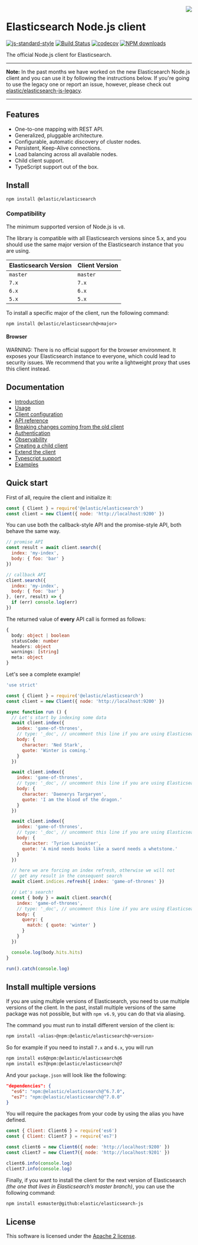<img align="right" width="auto" height="auto" src="https://www.elastic.co/static-res/images/elastic-logo-200.png">

# Elasticsearch Node.js client

[![js-standard-style](https://img.shields.io/badge/code%20style-standard-brightgreen.svg?style=flat)](http://standardjs.com/)  [![Build Status](https://clients-ci.elastic.co/buildStatus/icon?job=elastic%2Belasticsearch-js%2Bmbp%2Fmaster)](https://clients-ci.elastic.co/job/elastic+elasticsearch-js+mbp/job/master/)  [![codecov](https://codecov.io/gh/elastic/elasticsearch-js/branch/master/graph/badge.svg)](https://codecov.io/gh/elastic/elasticsearch-js)  [![NPM downloads](https://img.shields.io/npm/dm/@elastic/elasticsearch.svg?style=flat)](https://www.npmjs.com/package/@elastic/elasticsearch)

The official Node.js client for Elasticsearch.

---

**Note:** In the past months we have worked on the new Elasticsearch Node.js client and you can use it by following the instructions below. If you're going to use the legacy one or report an issue, however, please check out [elastic/elasticsearch-js-legacy](https://github.com/elastic/elasticsearch-js-legacy).

---

## Features
- One-to-one mapping with REST API.
- Generalized, pluggable architecture.
- Configurable, automatic discovery of cluster nodes.
- Persistent, Keep-Alive connections.
- Load balancing across all available nodes.
- Child client support.
- TypeScript support out of the box.

## Install
```
npm install @elastic/elasticsearch
```

### Compatibility

The minimum supported version of Node.js is `v8`.

The library is compatible with all Elasticsearch versions since 5.x, and you should use the same major version of the Elasticsearch instance that you are using.

| Elasticsearch Version | Client Version |
| --------------------- |----------------|
| `master`              | `master`       |
| `7.x`                 | `7.x`          |
| `6.x`                 | `6.x`          |
| `5.x`                 | `5.x`          |

To install a specific major of the client, run the following command:
```
npm install @elastic/elasticsearch@<major>
```

#### Browser

WARNING: There is no official support for the browser environment. It exposes your Elasticsearch instance to everyone, which could lead to security issues.
We recommend that you write a lightweight proxy that uses this client instead.

## Documentation

- [Introduction](https://www.elastic.co/guide/en/elasticsearch/client/javascript-api/current/introduction.html)
- [Usage](https://www.elastic.co/guide/en/elasticsearch/client/javascript-api/current/client-usage.html)
- [Client configuration](https://www.elastic.co/guide/en/elasticsearch/client/javascript-api/current/client-configuration.html)
- [API reference](https://www.elastic.co/guide/en/elasticsearch/client/javascript-api/current/api-reference.html)
- [Breaking changes coming from the old client](https://www.elastic.co/guide/en/elasticsearch/client/javascript-api/current/breaking-changes.html)
- [Authentication](https://www.elastic.co/guide/en/elasticsearch/client/javascript-api/current/auth-reference.html)
- [Observability](https://www.elastic.co/guide/en/elasticsearch/client/javascript-api/current/observability.html)
- [Creating a child client](https://www.elastic.co/guide/en/elasticsearch/client/javascript-api/current/child-client.html)
- [Extend the client](https://www.elastic.co/guide/en/elasticsearch/client/javascript-api/current/extend-client.html)
- [Typescript support](https://www.elastic.co/guide/en/elasticsearch/client/javascript-api/current/typescript.html)
- [Examples](https://www.elastic.co/guide/en/elasticsearch/client/javascript-api/current/examples.html)

## Quick start

First of all, require the client and initialize it:
```js
const { Client } = require('@elastic/elasticsearch')
const client = new Client({ node: 'http://localhost:9200' })
```

You can use both the callback-style API and the promise-style API, both behave the same way.
```js
// promise API
const result = await client.search({
  index: 'my-index',
  body: { foo: 'bar' }
})

// callback API
client.search({
  index: 'my-index',
  body: { foo: 'bar' }
}, (err, result) => {
  if (err) console.log(err)
})
```
The returned value of **every** API call is formed as follows:
```ts
{
  body: object | boolean
  statusCode: number
  headers: object
  warnings: [string]
  meta: object
}
```

Let's see a complete example!
```js
'use strict'

const { Client } = require('@elastic/elasticsearch')
const client = new Client({ node: 'http://localhost:9200' })

async function run () {
  // Let's start by indexing some data
  await client.index({
    index: 'game-of-thrones',
    // type: '_doc', // uncomment this line if you are using Elasticsearch ≤ 6
    body: {
      character: 'Ned Stark',
      quote: 'Winter is coming.'
    }
  })

  await client.index({
    index: 'game-of-thrones',
    // type: '_doc', // uncomment this line if you are using Elasticsearch ≤ 6
    body: {
      character: 'Daenerys Targaryen',
      quote: 'I am the blood of the dragon.'
    }
  })

  await client.index({
    index: 'game-of-thrones',
    // type: '_doc', // uncomment this line if you are using Elasticsearch ≤ 6
    body: {
      character: 'Tyrion Lannister',
      quote: 'A mind needs books like a sword needs a whetstone.'
    }
  })

  // here we are forcing an index refresh, otherwise we will not
  // get any result in the consequent search
  await client.indices.refresh({ index: 'game-of-thrones' })

  // Let's search!
  const { body } = await client.search({
    index: 'game-of-thrones',
    // type: '_doc', // uncomment this line if you are using Elasticsearch ≤ 6
    body: {
      query: {
        match: { quote: 'winter' }
      }
    }
  })

  console.log(body.hits.hits)
}

run().catch(console.log)
```

## Install multiple versions
If you are using multiple versions of Elasticsearch, you need to use multiple versions of the client. In the past, install multiple versions of the same package was not possible, but with `npm v6.9`, you can do that via aliasing.

The command you must run to install different version of the client is:
```sh
npm install <alias>@npm:@elastic/elasticsearch@<version>
```
So for example if you need to install `7.x` and `6.x`, you will run
```sh
npm install es6@npm:@elastic/elasticsearch@6
npm install es7@npm:@elastic/elasticsearch@7
```
And your `package.json` will look like the following:
```json
"dependencies": {
  "es6": "npm:@elastic/elasticsearch@^6.7.0",
  "es7": "npm:@elastic/elasticsearch@^7.0.0"
}
```
You will require the packages from your code by using the alias you have defined.
```js
const { Client: Client6 } = require('es6')
const { Client: Client7 } = require('es7')

const client6 = new Client6({ node: 'http://localhost:9200' })
const client7 = new Client7({ node: 'http://localhost:9201' })

client6.info(console.log)
client7.info(console.log)
```

Finally, if you want to install the client for the next version of Elasticsearch *(the one that lives in Elasticsearch’s master branch)*, you can use the following command:
```sh
npm install esmaster@github:elastic/elasticsearch-js
```

## License

This software is licensed under the [Apache 2 license](./LICENSE).
